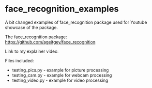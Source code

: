 # face_recognition_examples
A bit changed examples of face_recognition package used for Youtube showcase of the package.

The face_recognition package: https://github.com/ageitgey/face_recognition

Link to my explainer video: 

Files included:
* testing_pics.py - example for picture processing
* testing_cam.py - example for webcam processing
* testing_video.py - example for video processing
